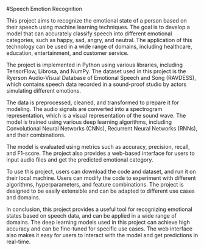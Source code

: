 #Speech Emotion Recognition

This project aims to recognize the emotional state of a person based on their speech using machine learning techniques. The goal is to develop a model that can accurately classify speech into different emotional categories, such as happy, sad, angry, and neutral. The application of this technology can be used in a wide range of domains, including healthcare, education, entertainment, and customer service.

The project is implemented in Python using various libraries, including TensorFlow, Librosa, and NumPy. The dataset used in this project is the Ryerson Audio-Visual Database of Emotional Speech and Song (RAVDESS), which contains speech data recorded in a sound-proof studio by actors simulating different emotions.

The data is preprocessed, cleaned, and transformed to prepare it for modeling. The audio signals are converted into a spectrogram representation, which is a visual representation of the sound wave. The model is trained using various deep learning algorithms, including Convolutional Neural Networks (CNNs), Recurrent Neural Networks (RNNs), and their combinations.

The model is evaluated using metrics such as accuracy, precision, recall, and F1-score. The project also provides a web-based interface for users to input audio files and get the predicted emotional category.

To use this project, users can download the code and dataset, and run it on their local machine. Users can modify the code to experiment with different algorithms, hyperparameters, and feature combinations. The project is designed to be easily extensible and can be adapted to different use cases and domains.

In conclusion, this project provides a useful tool for recognizing emotional states based on speech data, and can be applied in a wide range of domains. The deep learning models used in this project can achieve high accuracy and can be fine-tuned for specific use cases. The web interface also makes it easy for users to interact with the model and get predictions in real-time.
